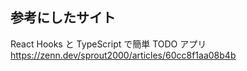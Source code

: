 ## 参考にしたサイト  
React Hooks と TypeScript で簡単 TODO アプリ  
https://zenn.dev/sprout2000/articles/60cc8f1aa08b4b